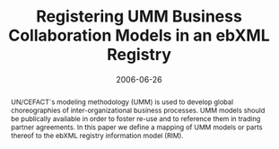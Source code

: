 ---
abstract: UN/CEFACT´s modeling methodology (UMM) is used to develop global choreographies
  of inter-organizational business processes. UMM models should be publically available
  in order to foster re-use and to reference them in trading partner agreements. In
  this paper we define a mapping of UMM models or parts thereof to the ebXML registry
  information model (RIM).
authors:
- Birgit Hofreiter
- Christian Huemer
- Marco Zapletal
date: '2006-06-26'
featured: false
links:
- name: Publik
  url: https://publik.tuwien.ac.at/showentry.php?ID=140049&lang=2
publication: 'Vortrag: The 8th IEEE International Conference on E-Commerce Technology
  and The 3rd IEEE International Conference on Enterprise Computing, E-Commerce, and
  E-Services (CEC/EEE''06), San Francisco, USA; 26.06.2006 - 29.06.2006; in: "Proceedings
  of the 8th IEEE International Conference on E-Commerce Technology and the 3rd IEEE
  International Conference on Enterprise Computing, E-Commerce, and E-Services (CEC/EEE''06)",
  IEEE Computer Society, (2006), ISBN: 0-7695-2511-3; S. 45 - ##'
publication_types:
- '1'
publishDate: '2006-06-26'
title: Registering UMM Business Collaboration Models in an ebXML Registry
url_pdf: http://publik.tuwien.ac.at/files/hidden/pub-inf_3613_610aa45fb0d0b625a02d3f3611ee52d3.pdf
---